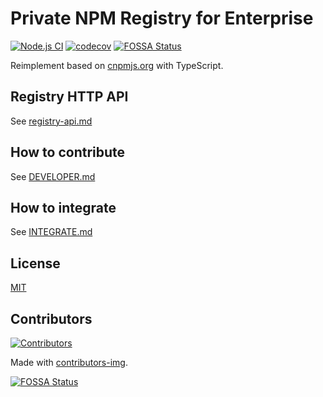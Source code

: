 # Private NPM Registry for Enterprise

[![Node.js CI](https://github.com/cnpm/cnpmcore/actions/workflows/nodejs.yml/badge.svg?branch=3.x)](https://github.com/cnpm/cnpmcore/actions/workflows/nodejs.yml)
[![codecov](https://codecov.io/gh/cnpm/cnpmcore/branch/3.x/graph/badge.svg)](https://app.codecov.io/gh/cnpm/cnpmcore/tree/3.x)
[![FOSSA Status](https://app.fossa.com/api/projects/git%2Bgithub.com%2Fcnpm%2Fcnpmcore.svg?type=shield)](https://app.fossa.com/projects/git%2Bgithub.com%2Fcnpm%2Fcnpmcore?ref=badge_shield)

Reimplement based on [cnpmjs.org](https://github.com/cnpm/cnpmjs.org) with TypeScript.

## Registry HTTP API

See [registry-api.md](docs/registry-api.md)

## How to contribute

See [DEVELOPER.md](DEVELOPER.md)

## How to integrate

See [INTEGRATE.md](INTEGRATE.md)

## License

[MIT](LICENSE)

## Contributors

[![Contributors](https://contrib.rocks/image?repo=cnpm/cnpmcore)](https://github.com/cnpm/cnpmcore/graphs/contributors)

Made with [contributors-img](https://contrib.rocks).

[![FOSSA Status](https://app.fossa.com/api/projects/git%2Bgithub.com%2Fcnpm%2Fcnpmcore.svg?type=large)](https://app.fossa.com/projects/git%2Bgithub.com%2Fcnpm%2Fcnpmcore?ref=badge_large)
